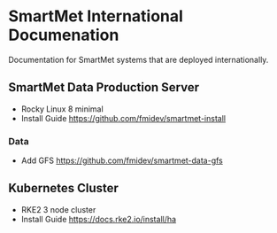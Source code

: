 # SmartMet International Documenation
Documentation for SmartMet systems that are deployed internationally.

## SmartMet Data Production Server
* Rocky Linux 8 minimal
* Install Guide https://github.com/fmidev/smartmet-install

### Data
* Add GFS https://github.com/fmidev/smartmet-data-gfs

## Kubernetes Cluster
* RKE2 3 node cluster
* Install Guide https://docs.rke2.io/install/ha


